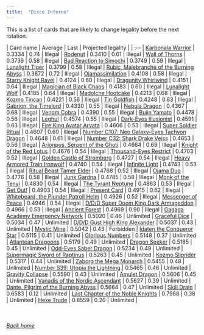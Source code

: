 ```yaml
---
title:  "Disco Inferno"
---
```


This is a list of cards that are likely to change legality before the next rotation.

| Card name | Average | Last | Projected legality |
| :-- |
[Karbonala Warrior](https://db.ygoprodeck.com/card/?search=Karbonala%20Warrior) | 0.3334 | 0.74 | Illegal |
[Rodenut](https://db.ygoprodeck.com/card/?search=Rodenut) | 0.3410 | 0.61 | Illegal |
[Wall of Thorns](https://db.ygoprodeck.com/card/?search=Wall%20of%20Thorns) | 0.3739 | 0.58 | Illegal |
[Bad Reaction to Simochi](https://db.ygoprodeck.com/card/?search=Bad%20Reaction%20to%20Simochi) | 0.3749 | 0.59 | Illegal |
[Lunalight Tiger](https://db.ygoprodeck.com/card/?search=Lunalight%20Tiger) | 0.3799 | 0.58 | Illegal |
[Rubic, Malebranche of the Burning Abyss](https://db.ygoprodeck.com/card/?search=Rubic,%20Malebranche%20of%20the%20Burning%20Abyss) | 0.3872 | 0.72 | Illegal |
[Ojamassimilation](https://db.ygoprodeck.com/card/?search=Ojamassimilation) | 0.4108 | 0.58 | Illegal |
[Starry Knight Rayel](https://db.ygoprodeck.com/card/?search=Starry%20Knight%20Rayel) | 0.4124 | 0.60 | Illegal |
[Dragunity Whirlwind](https://db.ygoprodeck.com/card/?search=Dragunity%20Whirlwind) | 0.4151 | 0.64 | Illegal |
[Magician of Black Chaos](https://db.ygoprodeck.com/card/?search=Magician%20of%20Black%20Chaos) | 0.4183 | 0.60 | Illegal |
[Lunalight Wolf](https://db.ygoprodeck.com/card/?search=Lunalight%20Wolf) | 0.4185 | 0.64 | Illegal |
[Madolche Hootcake](https://db.ygoprodeck.com/card/?search=Madolche%20Hootcake) | 0.4213 | 0.68 | Illegal |
[Kozmo Tincan](https://db.ygoprodeck.com/card/?search=Kozmo%20Tincan) | 0.4221 | 0.56 | Illegal |
[Tin Goldfish](https://db.ygoprodeck.com/card/?search=Tin%20Goldfish) | 0.4248 | 0.63 | Illegal |
[Gabrion, the Timelord](https://db.ygoprodeck.com/card/?search=Gabrion,%20the%20Timelord) | 0.4330 | 0.55 | Illegal |
[Nebula Dragon](https://db.ygoprodeck.com/card/?search=Nebula%20Dragon) | 0.4367 | 0.68 | Illegal |
[Venom Cobra](https://db.ygoprodeck.com/card/?search=Venom%20Cobra) | 0.4390 | 0.55 | Illegal |
[Bujin Yamato](https://db.ygoprodeck.com/card/?search=Bujin%20Yamato) | 0.4478 | 0.56 | Illegal |
[Leghul](https://db.ygoprodeck.com/card/?search=Leghul) | 0.4574 | 0.55 | Illegal |
[Dark-Eyes Illusionist](https://db.ygoprodeck.com/card/?search=Dark-Eyes%20Illusionist) | 0.4591 | 0.63 | Illegal |
[Fire King Avatar Arvata](https://db.ygoprodeck.com/card/?search=Fire%20King%20Avatar%20Arvata) | 0.4606 | 0.53 | Illegal |
[Super Soldier Ritual](https://db.ygoprodeck.com/card/?search=Super%20Soldier%20Ritual) | 0.4607 | 0.60 | Illegal |
[Number C107: Neo Galaxy-Eyes Tachyon Dragon](https://db.ygoprodeck.com/card/?search=Number%20C107:%20Neo%20Galaxy-Eyes%20Tachyon%20Dragon) | 0.4648 | 0.61 | Illegal |
[Number C32: Shark Drake Veiss](https://db.ygoprodeck.com/card/?search=Number%20C32:%20Shark%20Drake%20Veiss) | 0.4653 | 0.56 | Illegal |
[Arionpos, Serpent of the Ghoti](https://db.ygoprodeck.com/card/?search=Arionpos,%20Serpent%20of%20the%20Ghoti) | 0.4664 | 0.69 | Illegal |
[Knight of the Red Lotus](https://db.ygoprodeck.com/card/?search=Knight%20of%20the%20Red%20Lotus) | 0.4676 | 0.54 | Illegal |
[Thousand-Eyes Restrict](https://db.ygoprodeck.com/card/?search=Thousand-Eyes%20Restrict) | 0.4703 | 0.52 | Illegal |
[Golden Castle of Stromberg](https://db.ygoprodeck.com/card/?search=Golden%20Castle%20of%20Stromberg) | 0.4727 | 0.54 | Illegal |
[Heavy Armored Train Ironwolf](https://db.ygoprodeck.com/card/?search=Heavy%20Armored%20Train%20Ironwolf) | 0.4740 | 0.54 | Illegal |
[Infinite Light](https://db.ygoprodeck.com/card/?search=Infinite%20Light) | 0.4743 | 0.53 | Illegal |
[Ritual Beast Tamer Elder](https://db.ygoprodeck.com/card/?search=Ritual%20Beast%20Tamer%20Elder) | 0.4768 | 0.52 | Illegal |
[Ojama Duo](https://db.ygoprodeck.com/card/?search=Ojama%20Duo) | 0.4776 | 0.58 | Illegal |
[Junk Gardna](https://db.ygoprodeck.com/card/?search=Junk%20Gardna) | 0.4785 | 0.58 | Illegal |
[Monk of the Tenyi](https://db.ygoprodeck.com/card/?search=Monk%20of%20the%20Tenyi) | 0.4830 | 0.54 | Illegal |
[The Tyrant Neptune](https://db.ygoprodeck.com/card/?search=The%20Tyrant%20Neptune) | 0.4863 | 0.53 | Illegal |
[Get Out!](https://db.ygoprodeck.com/card/?search=Get%20Out!) | 0.4903 | 0.54 | Illegal |
[Present Card](https://db.ygoprodeck.com/card/?search=Present%20Card) | 0.4915 | 0.62 | Illegal |
[Whitebeard, the Plunder Patroll Helm](https://db.ygoprodeck.com/card/?search=Whitebeard,%20the%20Plunder%20Patroll%20Helm) | 0.4926 | 0.52 | Illegal |
[Messenger of Peace](https://db.ygoprodeck.com/card/?search=Messenger%20of%20Peace) | 0.4946 | 0.54 | Illegal |
[D/D/D Super Doom King Dark Armageddon](https://db.ygoprodeck.com/card/?search=D/D/D%20Super%20Doom%20King%20Dark%20Armageddon) | 0.4966 | 0.53 | Illegal |
[Ancient Forest](https://db.ygoprodeck.com/card/?search=Ancient%20Forest) | 0.4969 | 0.90 | Illegal |
[Gagaga Academy Emergency Network](https://db.ygoprodeck.com/card/?search=Gagaga%20Academy%20Emergency%20Network) | 0.5020 | 0.46 | Unlimited |
[Graceful Dice](https://db.ygoprodeck.com/card/?search=Graceful%20Dice) | 0.5034 | 0.47 | Unlimited |
[D/D/D Gust High King Alexander](https://db.ygoprodeck.com/card/?search=D/D/D%20Gust%20High%20King%20Alexander) | 0.5037 | 0.43 | Unlimited |
[Mystic Mine](https://db.ygoprodeck.com/card/?search=Mystic%20Mine) | 0.5042 | 0.43 | Forbidden |
[Idaten the Conqueror Star](https://db.ygoprodeck.com/card/?search=Idaten%20the%20Conqueror%20Star) | 0.5115 | 0.41 | Unlimited |
[Glorious Numbers](https://db.ygoprodeck.com/card/?search=Glorious%20Numbers) | 0.5148 | 0.37 | Unlimited |
[Atlantean Dragoons](https://db.ygoprodeck.com/card/?search=Atlantean%20Dragoons) | 0.5179 | 0.49 | Unlimited |
[Dragon Seeker](https://db.ygoprodeck.com/card/?search=Dragon%20Seeker) | 0.5185 | 0.45 | Unlimited |
[Odd-Eyes Saber Dragon](https://db.ygoprodeck.com/card/?search=Odd-Eyes%20Saber%20Dragon) | 0.5234 | 0.49 | Unlimited |
[Supermagic Sword of Raptinus](https://db.ygoprodeck.com/card/?search=Supermagic%20Sword%20of%20Raptinus) | 0.5263 | 0.45 | Unlimited |
[Kozmo Sliprider](https://db.ygoprodeck.com/card/?search=Kozmo%20Sliprider) | 0.5317 | 0.44 | Unlimited |
[Zaborg the Mega Monarch](https://db.ygoprodeck.com/card/?search=Zaborg%20the%20Mega%20Monarch) | 0.5455 | 0.48 | Unlimited |
[Number S39: Utopia the Lightning](https://db.ygoprodeck.com/card/?search=Number%20S39:%20Utopia%20the%20Lightning) | 0.5465 | 0.46 | Unlimited |
[Gravity Collapse](https://db.ygoprodeck.com/card/?search=Gravity%20Collapse) | 0.5590 | 0.43 | Unlimited |
[Amulet Dragon](https://db.ygoprodeck.com/card/?search=Amulet%20Dragon) | 0.5606 | 0.45 | Unlimited |
[Vanadis of the Nordic Ascendant](https://db.ygoprodeck.com/card/?search=Vanadis%20of%20the%20Nordic%20Ascendant) | 0.5627 | 0.39 | Unlimited |
[Dante, Pilgrim of the Burning Abyss](https://db.ygoprodeck.com/card/?search=Dante,%20Pilgrim%20of%20the%20Burning%20Abyss) | 0.5664 | 0.47 | Unlimited |
[Skill Drain](https://db.ygoprodeck.com/card/?search=Skill%20Drain) | 0.6583 | 0.12 | Unlimited |
[Last Chapter of the Noble Knights](https://db.ygoprodeck.com/card/?search=Last%20Chapter%20of%20the%20Noble%20Knights) | 0.7968 | 0.38 | Unlimited |
[Hexe Trude](https://db.ygoprodeck.com/card/?search=Hexe%20Trude) | 0.8559 | 0.20 | Unlimited |

<br>

###### [Back home](index)
